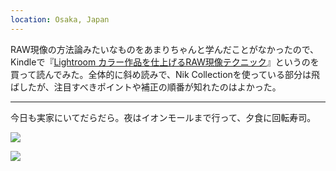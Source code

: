 ```yaml
---
location: Osaka, Japan
---
```


RAW現像の方法論みたいなものをあまりちゃんと学んだことがなかったので、Kindleで『[Lightroom カラー作品を仕上げるRAW現像テクニック](https://www.genkosha.co.jp/gmook/?p=13587)』というのを買って読んでみた。全体的に斜め読みで、Nik Collectionを使っている部分は飛ばしたが、注目すべきポイントや補正の順番が知れたのはよかった。

---

今日も実家にいてだらだら。夜はイオンモールまで行って、夕食に回転寿司。

![](https://photos.old.apkas.net/medium/202401/20240103-182105.webp)

![](https://photos.old.apkas.net/medium/202401/20240103-183409.webp)

